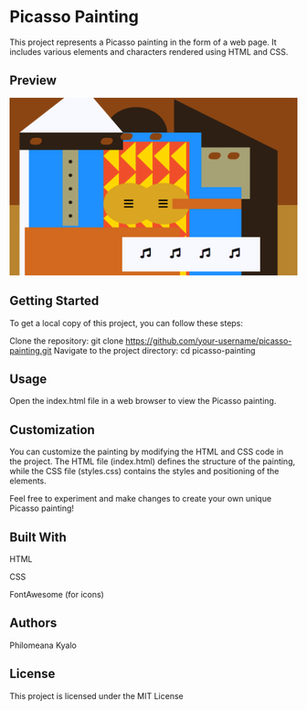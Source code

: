# Picasso Painting
This project represents a Picasso painting in the form of a web page. It includes various elements and characters rendered using HTML and CSS.

## Preview

![preview](Painting.png)

## Getting Started

To get a local copy of this project, you can follow these steps:

Clone the repository: git clone https://github.com/your-username/picasso-painting.git
Navigate to the project directory: cd picasso-painting

## Usage

Open the index.html file in a web browser to view the Picasso painting.

## Customization
You can customize the painting by modifying the HTML and CSS code in the project. The HTML file (index.html) defines the structure of the painting, while the CSS file (styles.css) contains the styles and positioning of the elements.

Feel free to experiment and make changes to create your own unique Picasso painting!

## Built With
HTML

CSS

FontAwesome (for icons)

## Authors
Philomeana Kyalo

## License

This project is licensed under the MIT License 
